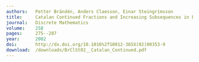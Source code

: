 ```yaml
---
authors:   Petter Brändén, Anders Claesson, Einar Steingrímsson
title:     Catalan Continued Fractions and Increasing Subsequences in Permutations
journal:   Discrete Mathematics
volume:    258
pages:     275--287
year:      2002
doi:       http://dx.doi.org/10.1016%2fS0012-365X(02)00353-9
download:  /downloads/BrClSt02__Catalan_Continued.pdf
---
```

